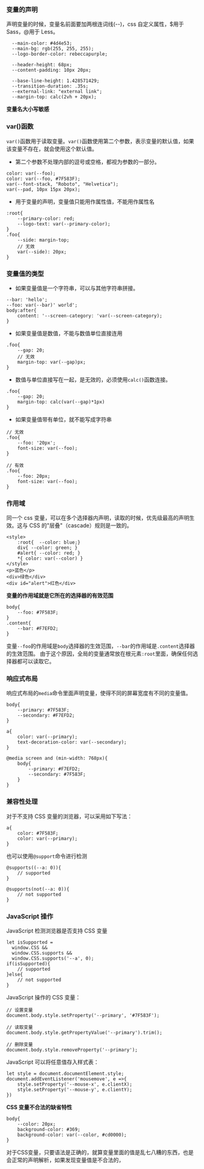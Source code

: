 ### 变量的声明

声明变量的时候，变量名前面要加两根连词线(--)，css 自定义属性，\$用于 Sass，@用于 Less。

```
  --main-color: #4d4e53;
  --main-bg: rgb(255, 255, 255);
  --logo-border-color: rebeccapurple;

  --header-height: 68px;
  --content-padding: 10px 20px;

  --base-line-height: 1.428571429;
  --transition-duration: .35s;
  --external-link: "external link";
  --margin-top: calc(2vh + 20px);
```

**变量名大小写敏感**

### var()函数

`var()`函数用于读取变量。`var()`函数使用第二个参数，表示变量的默认值，如果该变量不存在，就会使用这个默认值。

- 第二个参数不处理内部的逗号或空格，都视为参数的一部分。

```
color: var(--foo);
color: var(--foo, #7F583F);
var(--font-stack, "Roboto", "Helvetica");
var(--pad, 10px 15px 20px);
```

- 用于变量的声明，变量值只能用作属性值，不能用作属性名

```
:root{
    --primary-color: red;
    --logo-text: var(--primary-color);
}
.foo{
    --side: margin-top;
    // 无效
    var(--side): 20px;
}
```

### 变量值的类型

- 如果变量值是一个字符串，可以与其他字符串拼接。

```
--bar: 'hello';
--foo: var(--bar)' world';
body:after{
    content: '--screen-category: 'var(--screen-category);
}
```

- 如果变量值是数值，不能与数值单位直接连用

```
.foo{
    --gap: 20;
    // 无效
    margin-top: var(--gap)px;
}
```

- 数值与单位直接写在一起，是无效的，必须使用`calc()`函数连接。

```
.foo{
    --gap: 20;
    margin-top: calc(var(--gap)*1px)
}
```

- 如果变量值带有单位，就不能写成字符串

```
// 无效
.foo{
    --foo: '20px';
    font-size: var(--foo);
}

// 有效
.foo{
    --foo: 20px;
    font-size: var(--foo);
}
```

### 作用域

同一个 css 变量，可以在多个选择器内声明，读取的时候，优先级最高的声明生效。这与 CSS 的"层叠"（cascade）规则是一致的。

```
<style>
    :root{  --color: blue;}
    div{ --color: green; }
    #alert{ --color: red; }
    *{ color: var(--color) }
</style>
<p>蓝色</p>
<div>绿色</div>
<div id="alert">红色</div>
```

**变量的作用域就是它所在的选择器的有效范围**

```
body{
    --foo: #7F583F;
}
.content{
    --bar: #F7EFD2;
}
```

变量`--foo`的作用域是`body`选择器的生效范围，`--bar`的作用域是`.content`选择器的生效范围。
由于这个原因，全局的变量通常放在根元素`:root`里面，确保任何选择器都可以读取它。

### 响应式布局

响应式布局的`media`命令里面声明变量，使得不同的屏幕宽度有不同的变量值。

```
body{
    --primary: #7F583F;
    --secondary: #F7EFD2;
}

a{
    color: var(--primary);
    text-decoration-color: var(--secondary);
}

@media screen and (min-width: 768px){
    body{
        --primary: #F7EFD2;
        --secondary: #7F583F;
    }
}
```

### 兼容性处理

对于不支持 CSS 变量的浏览器，可以采用如下写法：

```
a{
    color: #7F583F;
    color: var(--primary);
}
```

也可以使用`@support`命令进行检测

```
@supports((--a: 0)){
    // supported
}

@supports(not(--a: 0)){
    // not supported
}
```

### JavaScript 操作

JavaScript 检测浏览器是否支持 CSS 变量

```
let isSupported =
  window.CSS &&
  window.CSS.supports &&
  window.CSS.supports('--a', 0);
if(isSupported){
    // supported
}else{
    // not supported
}
```

JavaScript 操作的 CSS 变量：

```
// 设置变量
document.body.style.setProperty('--primary', '#7F583F');

// 读取变量
document.body.style.getPropertyValue('--primary').trim();

// 删除变量
document.body.style.removeProperty('--primary');
```

JavaScript 可以将任意值存入样式表：

```
let style = document.documentElement.style;
document.addEventListener('mousemove', e =>{
    style.setProperty('--mouse-x', e.clientX);
    style.setProperty('--mouse-y', e.clientY);
})
```

**CSS 变量不合法的缺省特性**

```
body{
    --color: 20px;
    background-color: #369;
    background-color: var(--color, #cd0000);
}
```
对于CSS变量，只要语法是正确的，就算变量里面的值是乱七八糟的东西，也是会正常的声明解析，如果发现变量值是不合法的，
